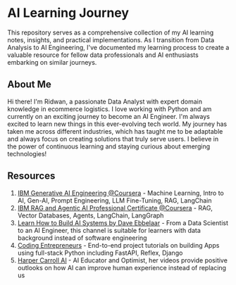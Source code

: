 # AI Learning Journey

This repository serves as a comprehensive collection of my AI learning notes, insights, and practical implementations. As I transition from Data Analysis to AI Engineering, I've documented my learning process to create a valuable resource for fellow data professionals and AI enthusiasts embarking on similar journeys.

## About Me

Hi there! I'm Ridwan, a passionate Data Analyst with expert domain knowledge in ecommerce logistics. I love working with Python and am currently on an exciting journey to become an AI Engineer. I'm always excited to learn new things in this ever-evolving tech world. My journey has taken me across different industries, which has taught me to be adaptable and always focus on creating solutions that truly serve users. I believe in the power of continuous learning and staying curious about emerging technologies!

## Resources
1. [IBM Generative AI Engineering @Coursera](https://www.coursera.org/professional-certificates/ibm-generative-ai-engineering) - Machine Learning, Intro to AI, Gen-AI, Prompt Engineering, LLM Fine-Tuning, RAG, LangChain
2. [IBM RAG and Agentic AI Professional Certificate @Coursera](https://www.coursera.org/professional-certificates/ibm-rag-and-agentic-ai) - RAG, Vector Databases, Agents, LangChain, LangGraph
3. [Learn How to Build AI Systems by Dave Ebbelaar](https://www.youtube.com/@daveebbelaar) - From a Data Scientist to an AI Engineer, this channel is suitable for learners with data background instead of software engineering
4. [Coding Entrepreneurs](https://www.youtube.com/@CodingEntrepreneurs) - End-to-end project tutorials on building Apps using full-stack Python including FastAPI, Reflex, Django
5. [Harper Carroll AI](https://www.youtube.com/@HarperCarrollAI) - AI Educator and Optimist, her videos provide positive outlooks on how AI can improve human experience instead of replacing us